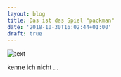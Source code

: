 ```yaml
---
layout: blog
title: Das ist das Spiel "packman"
date: '2018-10-30T16:02:44+01:00'
draft: true
---
```

![text](/images/uploads/ej.jpg)

kenne ich nicht ...
